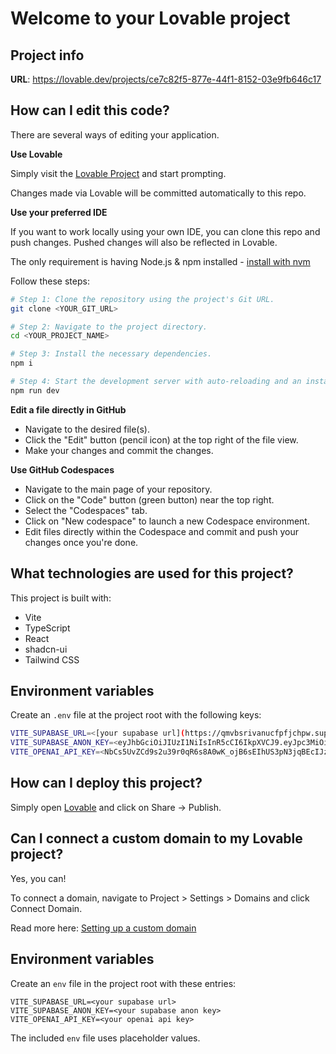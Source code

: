 # Welcome to your Lovable project

## Project info

**URL**: https://lovable.dev/projects/ce7c82f5-877e-44f1-8152-03e9fb646c17

## How can I edit this code?

There are several ways of editing your application.

**Use Lovable**

Simply visit the [Lovable Project](https://lovable.dev/projects/ce7c82f5-877e-44f1-8152-03e9fb646c17) and start prompting.

Changes made via Lovable will be committed automatically to this repo.

**Use your preferred IDE**

If you want to work locally using your own IDE, you can clone this repo and push changes. Pushed changes will also be reflected in Lovable.

The only requirement is having Node.js & npm installed - [install with nvm](https://github.com/nvm-sh/nvm#installing-and-updating)

Follow these steps:

```sh
# Step 1: Clone the repository using the project's Git URL.
git clone <YOUR_GIT_URL>

# Step 2: Navigate to the project directory.
cd <YOUR_PROJECT_NAME>

# Step 3: Install the necessary dependencies.
npm i

# Step 4: Start the development server with auto-reloading and an instant preview.
npm run dev
```

**Edit a file directly in GitHub**

- Navigate to the desired file(s).
- Click the "Edit" button (pencil icon) at the top right of the file view.
- Make your changes and commit the changes.

**Use GitHub Codespaces**

- Navigate to the main page of your repository.
- Click on the "Code" button (green button) near the top right.
- Select the "Codespaces" tab.
- Click on "New codespace" to launch a new Codespace environment.
- Edit files directly within the Codespace and commit and push your changes once you're done.

## What technologies are used for this project?

This project is built with:

- Vite
- TypeScript
- React
- shadcn-ui
- Tailwind CSS

## Environment variables

Create an `.env` file at the project root with the following keys:

```sh
VITE_SUPABASE_URL=<[your supabase url](https://qmvbsrivanucfpfjchpw.supabase.co)>
VITE_SUPABASE_ANON_KEY=<eyJhbGciOiJIUzI1NiIsInR5cCI6IkpXVCJ9.eyJpc3MiOiJzdXBhYmFzZSIsInJlZiI6InFtdmJzcml2YW51Y2ZwZmpjaHB3Iiwicm9sZSI6ImFub24iLCJpYXQiOjE3NDczMjgzMjksImV4cCI6MjA2MjkwNDMyOX0.jF7Tkz8pFtx4HHKrWfRRcQPpSeGR4xu8MQvlvV5Vgxo>
VITE_OPENAI_API_KEY=<NbCs5UvZCd9s2u39r0qR6s8A0wK_ojB6sEIhUS3pN3jqBEcIJzVWfqeSdjDFbTMJEeg19scQkTT3BlbkFJw4hjMnp8A_OTe9WCkI8zOa00HwyU0L0QhfRMruXAV8hpz2AHvuTfqnd2hIrW1nG6kDoeRnKsoA>
```


## How can I deploy this project?

Simply open [Lovable](https://lovable.dev/projects/ce7c82f5-877e-44f1-8152-03e9fb646c17) and click on Share -> Publish.

## Can I connect a custom domain to my Lovable project?

Yes, you can!

To connect a domain, navigate to Project > Settings > Domains and click Connect Domain.

Read more here: [Setting up a custom domain](https://docs.lovable.dev/tips-tricks/custom-domain#step-by-step-guide)

## Environment variables

Create an `env` file in the project root with these entries:
```
VITE_SUPABASE_URL=<your supabase url>
VITE_SUPABASE_ANON_KEY=<your supabase anon key>
VITE_OPENAI_API_KEY=<your openai api key>
```
The included `env` file uses placeholder values.
